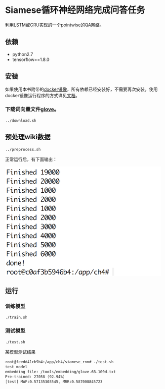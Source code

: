 # Siamese循环神经网络完成问答任务

利用LSTM或GRU实现的一个pointwise的QA网络。


## 依赖

* python2.7
* tensorflow==1.8.0

## 安装

如果使用本书附带的[docker镜像](https://hub.docker.com/r/chatopera/qna-book/)，所有依赖已经安装好，不需要再次安装。使用docker镜像运行程序的方式详见[文档](https://github.com/l11x0m7/book-of-qna-code/blob/master/README.md)。

### 下载词向量文件[glove](../download.sh)。

```
../download.sh
```

## 预处理wiki数据

```
../preprocess.sh

```

正常运行后，有下面输出：

<img src="../assets/1.png" width="800">

## 运行

### 训练模型

```
./train.sh
```

### 测试模型

```
./test.sh
```

某模型测试结果
```
root@feedd41cb9b4:/app/ch4/siamese_rnn# ./test.sh
test model
embedding file: /tools/embedding/glove.6B.100d.txt
Pre-trained: 27058 (92.94%)
[test] MAP:0.57135303545, MRR:0.587008845723
```

